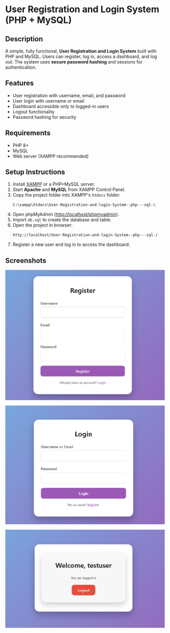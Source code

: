 # User Registration and Login System (PHP + MySQL)

## Description
A simple, fully functional, **User Registration and Login System** built with PHP and MySQL. Users can register, log in, access a dashboard, and log out. The system uses **secure password hashing** and sessions for authentication.

## Features
- User registration with username, email, and password
- User login with username or email
- Dashboard accessible only to logged-in users
- Logout functionality
- Password hashing for security

## Requirements
- PHP 8+
- MySQL
- Web server (XAMPP recommended)

## Setup Instructions
1. Install [XAMPP](https://www.apachefriends.org/) or a PHP+MySQL server.
2. Start **Apache** and **MySQL** from XAMPP Control Panel.
3. Copy the project folder into XAMPP's `htdocs` folder:
   ```
   C:\xampp\htdocs\User-Registration-and-login-System--php---sql-\
   ```
4. Open phpMyAdmin ([http://localhost/phpmyadmin](http://localhost/phpmyadmin)).
5. Import `db.sql` to create the database and table.
6. Open the project in browser:
   ```
   http://localhost/User-Registration-and-login-System--php---sql-/
   ```
7. Register a new user and log in to access the dashboard.

## Screenshots

![Login Page](screenshot1.png)


![Dashboard](screenshot2.png)

![Dashboard](screenshot3.png)
